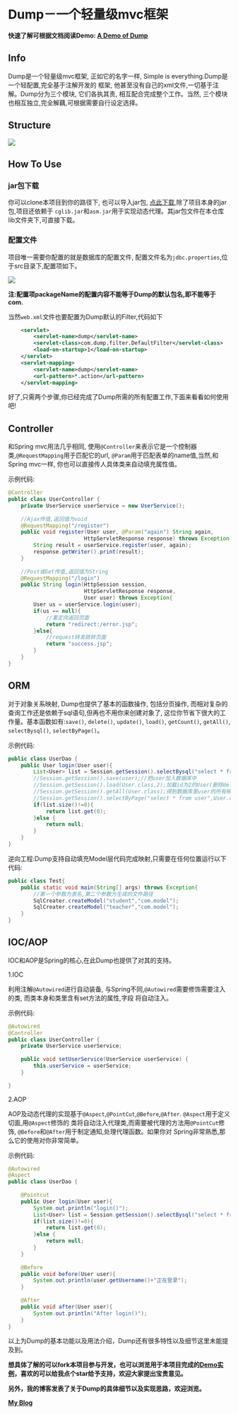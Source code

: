 # Dump－一个轻量级mvc框架

**快速了解可根据文档阅读Demo: [A Demo of Dump](https://github.com/yuanguangxin/DumpDemo)**

## Info

Dump是一个轻量级mvc框架, 正如它的名字一样, Simple is everything.Dump是一个轻配置,完全基于注解开发的
框架, 他甚至没有自己的xml文件,一切基于注解。Dump分为三个模块, 它们各执其责, 相互配合完成整个工作。当然,
三个模块也相互独立,完全解藕,可根据需要自行设定选择。

## Structure

![](web/screenshots/structure.png)

## How To Use

### jar包下载

你可以clone本项目到你的路径下, 也可以导入jar包, [点此下载](https://pan.baidu.com/s/1qXQcg6w),除了项目本身的jar包,项目还依赖于
`cglib.jar`和`asm.jar`用于实现动态代理。其jar包文件在本仓库lib文件夹下,可直接下载。

### 配置文件

项目唯一需要你配置的就是数据库的配置文件, 配置文件名为`jdbc.properties`,位于src目录下,配置项如下。

![](web/screenshots/jdbc.png)

**注:配置项packageName的配置内容不能等于Dump的默认包名,即不能等于com.**

当然`web.xml`文件也要配置为Dump默认的Filter,代码如下
```xml
    <servlet>
        <servlet-name>dump</servlet-name>
        <servlet-class>com.dump.filter.DefaultFilter</servlet-class>
        <load-on-startup>1</load-on-startup>
    </servlet>
    <servlet-mapping>
        <servlet-name>dump</servlet-name>
        <url-pattern>*.action</url-pattern>
    </servlet-mapping>
```
好了,只需两个步骤,你已经完成了Dump所需的所有配置工作,下面来看看如何使用吧!

## Controller

和Spring mvc用法几乎相同, 使用`@Controller`来表示它是一个控制器类,`@RequestMapping`用于匹配它的url,
`@Param`用于匹配表单的name值,当然,和Spring mvc一样, 你也可以直接传人具体类来自动填充属性值。

示例代码:
```java
@Controller
public class UserController {
    private UserService userService = new UserService();
    
    //Ajax传值,返回值为void
    @RequestMapping("/register")
    public void register(User user, @Param("again") String again,
                        HttpServletResponse response) throws Exception {
        String result = userService.register(user, again);
        response.getWriter().print(result);
    }
    
    //Post或Get传值,返回值为String
    @RequestMapping("/login")
    public String login(HttpSession session,
                        HttpServletResponse response,
                        User user) throws Exception{
        User us = userService.login(user);
        if(us == null){
            //重定向返回页面
            return "redirect:/error.jsp";
        }else{
            //request转发跳转页面
            return "success.jsp";
        }
    }
}
```

## ORM

对于对象关系映射, Dump也提供了基本的函数操作, 包括分页操作, 而相对复杂的查询工作还是依赖于sql语句,但再也不用你来创建对象了,
这位你节省下很大的工作量。基本函数如有:`save()`, `delete()`, `update()`, `load()`, `getCount()`, `getAll()`, `selectBysql()`, 
`selectByPage()`。

示例代码:
```java
public class UserDao {
    public User login(User user){
        List<User> list = Session.getSession().selectBysql("select * from user where username = ? and password = ?",User.class,user.getUsername(),user.getPassword());
        //Session.getSession().save(user);//把user加入数据库中
        //Session.getSession().load(User.class,2);加载id为2的User(删除delete,更新update同理)
        //Session.getSession().getAll(User.class);得到数据库里user的所有映射类(getCount同理)
        //Session.getSession().selectByPage("select * from user",User.class,int pageNo, int pageSize);//得到指定页制定大小的实体类列表
        if(list.size()!=0){
            return list.get(0);
        }else {
            return null;
        }
    }
}
```

逆向工程:Dump支持自动填充Model层代码完成映射,只需要在任何位置运行以下代码:
```java
public class Test{
    public static void main(String[] args) throws Exception{
        //第一个参数为表名,第二个参数为生成的文件路径
        SqlCreater.createModel("student","com.model");
        SqlCreater.createModel("teacher","com.model");
    }
}
```

## IOC/AOP

IOC和AOP是Spring的核心,在此Dump也提供了对其的支持。

1.IOC

利用注解`@Autowired`进行自动装备, 与Spring不同,`@Autowired`需要修饰需要注入的类, 而类本身和类里含有set方法的属性,字段
将自动注入。

示例代码:
```java
@Autowired
@Controller
public class UserController {
    private UserService userService;
    
    public void setUserService(UserService userService) {
        this.userService = userService;
    }
    
}
```

2.AOP

AOP及动态代理的实现基于`@Aspect`,`@PointCut`,`@Before`,`@After`. `@Aspect`用于定义切面,用`@Aspect`修饰的
类将自动注入代理类,而需要被代理的方法用`@PointCut`修饰, `@Before`和`@After`用于制定通知,处理代理函数。如果你对
Spring非常熟悉,那么它的使用对你非常简单。

示例代码:
```java
@Autowired
@Aspect
public class UserDao {
    
    @Pointcut
    public User login(User user){
        System.out.println("login()");
        List<User> list = Session.getSession().selectBysql("select * from user where username = ? and password = ?",User.class,user.getUsername(),user.getPassword());
        if(list.size()!=0){
            return list.get(0);
        }else {
            return null;
        }
    }
    
    @Before
    public void before(User user){
        System.out.println(user.getUsername()+"正在登录");
    }
    
    @After
    public void after(User user){
        System.out.println("After login()");
    }
}
```


以上为Dump的基本功能以及用法介绍，Dump还有很多特性以及细节这里未能提及到。

**想具体了解的可以fork本项目参与开发，也可以浏览用于本项目完成的[Demo实例]()，喜欢的可以给我点个star给予支持，欢迎大家提出宝贵意见。**

**另外，我的博客发表了关于Dump的具体细节以及实现思路，欢迎浏览。**

**[My Blog](http://yuanguangxin.me)**








 
